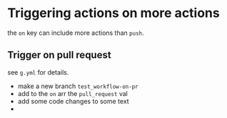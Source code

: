 # Triggering actions on more actions
the `on` key can include more actions than `push`.
## Trigger on pull request
see `g.yml` for details.  
- make a new branch `test_workflow-on-pr`
- add to the `on` arr the `pull_request` val
- add some code changes to some text
- 